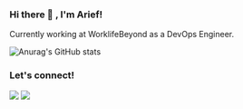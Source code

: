 ### Hi there 👋 , I'm Arief!
Currently working at WorklifeBeyond as a DevOps Engineer.

![Anurag's GitHub stats](https://github-readme-stats.vercel.app/api?username=armansaa&hide=prs&count_private=true&show_icons=true&theme=radical)


### Let's connect!
<p>
    <a href="https://www.linkedin.com/in/armansaa" target="blank"><img src="https://img.shields.io/badge/Arief_R-30302f?style=flat&logo=linkedin" /></a>
    <a href="https://medium.com/@armansaa" target="blank"><img src="https://img.shields.io/badge/Arief_R-30302f?style=flat&logo=medium" /></a>
</p>
<!--
**armansaa/armansaa** is a ✨ _special_ ✨ repository because its `README.md` (this file) appears on your GitHub profile.

Here are some ideas to get you started:

- 🔭 I’m currently working on WorklifeBeyond
- 🌱 I’m currently learning ...
- 👯 I’m looking to collaborate on ...
- 🤔 I’m looking for help with ...
- 💬 Ask me about ...
- 📫 How to reach me: ...
- 😄 Pronouns: ...
- ⚡ Fun fact: ...
-->
